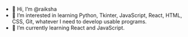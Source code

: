 - 👋 Hi, I’m @raiksha
- 👀 I’m interested in learning Python, Tkinter, JavaScript, React, HTML, CSS, Git, whatever I need to develop usable programs.
- 🌱 I’m currently learning React and JavaScript.

<!---
raiksha/raiksha is a ✨ special ✨ repository because its `README.md` (this file) appears on your GitHub profile.
You can click the Preview link to take a look at your changes.
--->
